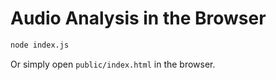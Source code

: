 # Audio Analysis in the Browser

```bash
node index.js
```

Or simply open `public/index.html` in the browser.
